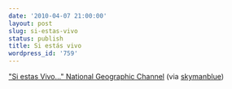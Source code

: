 ```yaml
---
date: '2010-04-07 21:00:00'
layout: post
slug: si-estas-vivo
status: publish
title: Si estás vivo
wordpress_id: '759'
---
```



    











[ "Si estas Vivo…" National Geographic Channel](http://www.youtube.com/watch?v=AjnR_MiHDl4) (via [skymanblue](http://youtube.com/user/skymanblue))


  
